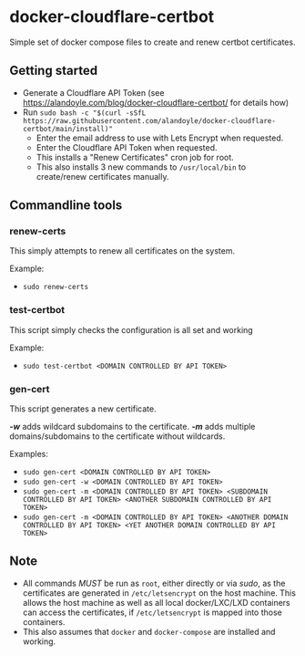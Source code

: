 # docker-cloudflare-certbot
Simple set of docker compose files to create and renew certbot certificates.

## Getting started

 - Generate a Cloudflare API Token (see https://alandoyle.com/blog/docker-cloudflare-certbot/ for details how)
 - Run `sudo bash -c "$(curl -sSfL https://raw.githubusercontent.com/alandoyle/docker-cloudflare-certbot/main/install)"`
   - Enter the email address to use with Lets Encrypt when requested.
   - Enter the Cloudflare API Token when requested.
   - This installs a "Renew Certificates" cron job for root.
   - This also installs 3 new commands to `/usr/local/bin` to create/renew certificates manually.

## Commandline tools

### renew-certs
This simply attempts to renew all certificates on the system.

Example:
  - `sudo renew-certs`

### test-certbot
This script simply checks the configuration is all set and working

Example:
  - `sudo test-certbot <DOMAIN CONTROLLED BY API TOKEN>`

### gen-cert
This script generates a new certificate.

***-w*** adds wildcard subdomains to the certificate.
***-m*** adds multiple domains/subdomains to the certificate without wildcards.

Examples:
  - `sudo gen-cert <DOMAIN CONTROLLED BY API TOKEN>`
  - `sudo gen-cert -w <DOMAIN CONTROLLED BY API TOKEN>`
  - `sudo gen-cert -m <DOMAIN CONTROLLED BY API TOKEN> <SUBDOMAIN CONTROLLED BY API TOKEN> <ANOTHER SUBDOMAIN CONTROLLED BY API TOKEN>`
  - `sudo gen-cert -m <DOMAIN CONTROLLED BY API TOKEN> <ANOTHER DOMAIN CONTROLLED BY API TOKEN> <YET ANOTHER DOMAIN CONTROLLED BY API TOKEN>`

## Note

  - All commands *MUST* be run as `root`, either directly or via *sudo*, as the certificates are generated in `/etc/letsencrypt` on the host machine. This allows the host machine as well as all local docker/LXC/LXD containers can access the certificates, if `/etc/letsencrypt` is mapped into those containers.
  - This also assumes that `docker` and `docker-compose` are installed and working.
